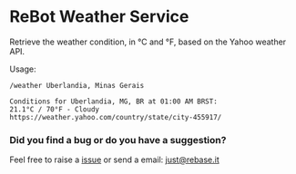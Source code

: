 # ReBot Weather Service

Retrieve the weather condition, in °C and °F, based on the Yahoo weather API.

Usage:

```
/weather Uberlandia, Minas Gerais

Conditions for Uberlandia, MG, BR at 01:00 AM BRST:
21.1°C / 70°F - Cloudy
https://weather.yahoo.com/country/state/city-455917/
```

### Did you find a bug or do you have a suggestion?
Feel free to raise a [issue](https://github.com/rebase-it/rebot/issues/new) or send a email: just@rebase.it
